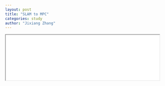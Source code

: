 ```yaml
---
layout: post
title: "SLAM to MPC"
categories: study
author: "Jixiang Zhang"
---
```



<iframe src="{{site.baseurl}}/files/slides/index.html" width="100%"></iframe>
